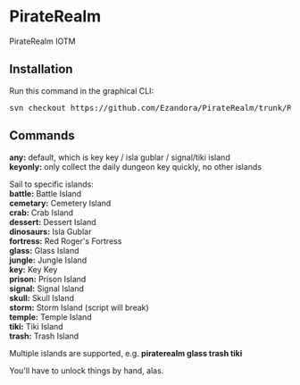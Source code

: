 PirateRealm
=====
PirateRealm IOTM



Installation
----------------
Run this command in the graphical CLI:
<pre>
svn checkout https://github.com/Ezandora/PirateRealm/trunk/Release/
</pre>



Commands
----------------
**any:** default, which is key key / isla gublar / signal/tiki island  
**keyonly:** only collect the daily dungeon key quickly, no other islands

Sail to specific islands:  
**battle:** Battle Island  
**cemetary:** Cemetery Island  
**crab:** Crab Island  
**dessert:** Dessert Island  
**dinosaurs:** Isla Gublar  
**fortress:** Red Roger's Fortress  
**glass:** Glass Island  
**jungle:** Jungle Island  
**key:** Key Key  
**prison:** Prison Island  
**signal:** Signal Island  
**skull:** Skull Island  
**storm:** Storm Island (script will break)  
**temple:** Temple Island  
**tiki:** Tiki Island  
**trash:** Trash Island  

Multiple islands are supported, e.g. **piraterealm glass trash tiki**

You'll have to unlock things by hand, alas.